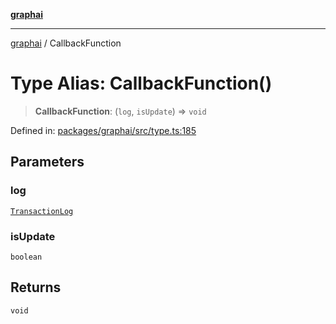 [**graphai**](../README.md)

***

[graphai](../globals.md) / CallbackFunction

# Type Alias: CallbackFunction()

> **CallbackFunction**: (`log`, `isUpdate`) => `void`

Defined in: [packages/graphai/src/type.ts:185](https://github.com/kawamataryo/graphai/blob/5c4c4325bb275f17c58187664137731b5dc52a39/packages/graphai/src/type.ts#L185)

## Parameters

### log

[`TransactionLog`](../classes/TransactionLog.md)

### isUpdate

`boolean`

## Returns

`void`
